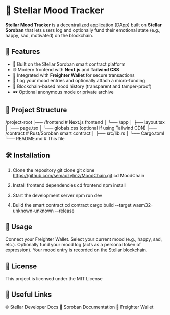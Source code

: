 # 🌙 Stellar Mood Tracker

**Stellar Mood Tracker** is a decentralized application (DApp) built on **Stellar Soroban** that lets users log and optionally fund their emotional state (e.g., happy, sad, motivated) on the blockchain.

## 🚀 Features

- 💫 Built on the Stellar Soroban smart contract platform
- 🌐 Modern frontend with **Next.js** and **Tailwind CSS**
- 🔐 Integrated with **Freighter Wallet** for secure transactions
- 📝 Log your mood entries and optionally attach a micro-funding
- 📜 Blockchain-based mood history (transparent and tamper-proof)
- 🕶️ Optional anonymous mode or private archive

## 📁 Project Structure

/project-root
├── /frontend           # Next.js frontend
│   └── /app
│       ├── layout.tsx
│       ├── page.tsx
│       └── globals.css (optional if using Tailwind CDN)
├── /contract           # Rust/Soroban smart contract
│   ├── src/lib.rs
│   └── Cargo.toml
└── README.md           # This file

## 🛠️ Installation

1. Clone the repository
git clone git clone https://github.com/semaozylmz/MoodChain.git
cd MoodChain

2. Install frontend dependencies
cd frontend
npm install

3. Start the development server
npm run dev

4. Build the smart contract
cd contract
cargo build --target wasm32-unknown-unknown --release

## 🔧 Usage

Connect your Freighter Wallet.
Select your current mood (e.g., happy, sad, etc.).
Optionally fund your mood log (acts as a personal token of expression).
Your mood entry is recorded on the Stellar blockchain.

## 📜 License

This project is licensed under the MIT License

## 🔗 Useful Links

🌐 Stellar Developer Docs
📘 Soroban Documentation
💼 Freighter Wallet
